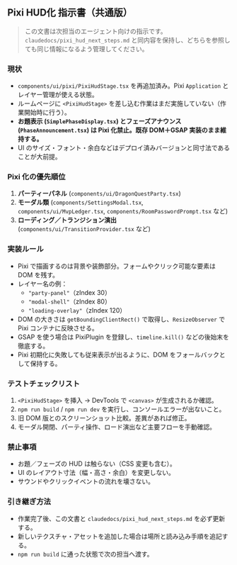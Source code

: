 ## Pixi HUD化 指示書（共通版）

> この文書は次担当のエージェント向けの指示です。`claudedocs/pixi_hud_next_steps.md` と同内容を保持し、どちらを参照しても同じ情報になるよう管理してください。

### 現状
- `components/ui/pixi/PixiHudStage.tsx` を再追加済み。Pixi `Application` とレイヤー管理が使える状態。
- ルームページに `<PixiHudStage>` を差し込む作業はまだ実施していない（作業開始時に行う）。
- **お題表示 (`SimplePhaseDisplay.tsx`) とフェーズアナウンス (`PhaseAnnouncement.tsx`) は Pixi 化禁止。既存 DOM＋GSAP 実装のまま維持する。**
- UI のサイズ・フォント・余白などはデプロイ済みバージョンと同寸法であることが大前提。

### Pixi 化の優先順位
1. **パーティーパネル** (`components/ui/DragonQuestParty.tsx`)
2. **モーダル類** (`components/SettingsModal.tsx`, `components/ui/MvpLedger.tsx`, `components/RoomPasswordPrompt.tsx` など)
3. **ローディング／トランジション演出** (`components/ui/TransitionProvider.tsx` など)

### 実装ルール
- Pixi で描画するのは背景や装飾部分。フォームやクリック可能な要素は DOM を残す。
- レイヤー名の例：
  - `"party-panel"`（zIndex 30）
  - `"modal-shell"`（zIndex 80）
  - `"loading-overlay"`（zIndex 120）
- DOM の大きさは `getBoundingClientRect()` で取得し、`ResizeObserver` で Pixi コンテナに反映させる。
- GSAP を使う場合は PixiPlugin を登録し、`timeline.kill()` などの後始末を徹底する。
- Pixi 初期化に失敗しても従来表示が出るように、DOM をフォールバックとして保持する。

### テストチェックリスト
1. `<PixiHudStage>` を挿入 → DevTools で `<canvas>` が生成されるか確認。
2. `npm run build` / `npm run dev` を実行し、コンソールエラーが出ないこと。
3. 旧 DOM 版とのスクリーンショット比較。差異があれば修正。
4. モーダル開閉、パーティ操作、ロード演出など主要フローを手動確認。

### 禁止事項
- お題／フェーズの HUD は触らない（CSS 変更も含む）。
- UI のレイアウト寸法（幅・高さ・余白）を変更しない。
- サウンドやクリックイベントの流れを壊さない。

### 引き継ぎ方法
- 作業完了後、この文書と `claudedocs/pixi_hud_next_steps.md` を必ず更新する。
- 新しいテクスチャ・アセットを追加した場合は場所と読み込み手順を追記する。
- `npm run build` に通った状態で次の担当へ渡す。
